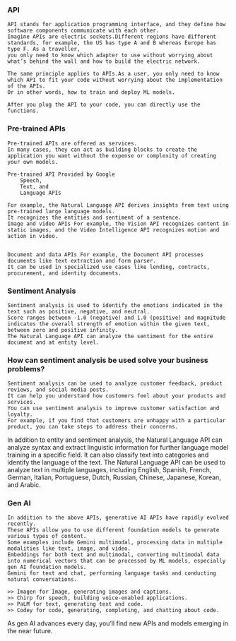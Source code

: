### API

    API stands for application programming interface, and they define how software components communicate with each other.
    Imagine APIs are electric sockets.Different regions have different standards, for example, the US has type A and B whereas Europe has type F. As a traveller,
    you only need to know which adapter to use without worrying about what’s behind the wall and how to build the electric network.

    The same principle applies to APIs.As a user, you only need to know which API to fit your code without worrying about the implementation of the APIs.
    Or in other words, how to train and deploy ML models.

    After you plug the API to your code, you can directly use the functions.

### Pre-trained APIs

    Pre-trained APIs are offered as services.
    In many cases, they can act as building blocks to create the application you want without the expense or complexity of creating your own models.

    Pre-trained API Provided by Google
        Speech, 
        Text, and 
        Language APIs

    For example, the Natural Language API derives insights from text using pre-trained large language models.
    It recognizes the entities and sentiment of a sentence.
    Image and video APIs For example, the Vision API recognizes content in static images, and the Video Intelligence API recognizes motion and action in video.


    Document and data APIs For example, the Document API processes documents like text extraction and form parser.
    It can be used in specialized use cases like lending, contracts, procurement, and identity documents.

### Sentiment Analysis

    Sentiment analysis is used to identify the emotions indicated in the text such as positive, negative, and neutral.
    Score ranges between -1.0 (negative) and 1.0 (positive) and magnitude indicates the overall strength of emotion within the given text,  
    between zero and positive infinity.
    The Natural Language API can analyze the sentiment for the entire document and at entity level.

### How can sentiment analysis be used solve your business problems?

    Sentiment analysis can be used to analyze customer feedback, product reviews, and social media posts.
    It can help you understand how customers feel about your products and services.
    You can use sentiment analysis to improve customer satisfaction and loyalty.
    For example, if you find that customers are unhappy with a particular product, you can take steps to address their concerns.

In addition to entity and sentiment analysis, the Natural Language API can analyze syntax and extract linguistic
information for further language model training in a specific field.
It can also classify text into categories and identify the language of the text.
The Natural Language API can be used to analyze text in multiple languages, including English, Spanish, French, German,
Italian, Portuguese, Dutch, Russian, Chinese, Japanese, Korean, and Arabic.

### Gen AI

    In addition to the above APIs, generative AI APIs have rapidly evolved recently.
    These APIs allow you to use different foundation models to generate various types of content.
    Some examples include Gemini multimodal, processing data in multiple modalities like text, image, and video.
    Embeddings for both text and multimodal, converting multimodal data into numerical vectors that can be processed by ML models, especially gen AI foundation models.
    Gemini for text and chat, performing language tasks and conducting natural conversations.
    
    >> Imagen for Image, generating images and captions.
    >> Chirp for speech, building voice-enabled applications.
    >> PaLM for text, generating text and code.
    >> Codey for code, generating, completing, and chatting about code.

As gen AI advances every day, you’ll find new APIs and models emerging in the near future.
